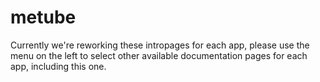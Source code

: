 # metube

Currently we're reworking these intropages for each app, please use the menu on the left to select other available documentation pages for each app, including this one.
